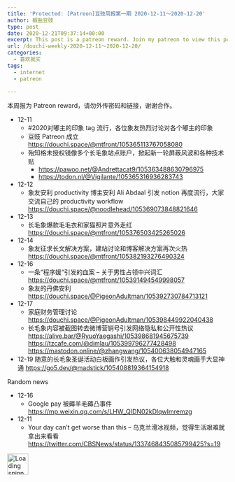 ```yaml
---
title: 'Protected: [Patreon]豆豉周报第一期 2020-12-11～2020-12-20'
author: 椒盐豆豉
type: post
date: 2020-12-21T09:37:14+00:00
excerpt: This post is a patreon reward. Join my patreon to view this post.
url: /douchi-weekly-2020-12-11～2020-12-20/
categories:
  - 喜欢就买
tags:
  - internet
  - patreon

---
```

本周报为 Patreon reward，请勿外传密码和链接，谢谢合作。

  * 12-11
      * #2020对嘟主的印象 tag 流行，各位象友热烈讨论对各个嘟主的印象
      * 豆豉 Patreon 成立 <https://douchi.space/@mtfront/105365113767058080>
      * 殆知格未授权镜像多个长毛象站点账户，掀起新一轮屏蔽风波和各种技术贴
          * <https://pawoo.net/@Andrettacat9/105363488630796975>
          * <https://todon.nl/@Vigilante/105365316936283743>
  * 12-12
      * 象友安利 productivity 博主安利 Ali Abdaal 引发 notion 再度流行，大家交流自己的 productivity workflow <https://douchi.space/@noodlehead/105369073848821646>
  * 12-13
      * 长毛象爆款毛毛衣和家猫照片意外走红 <https://douchi.space/@mtfront/105376503425265026>
  * 12-14
      * 象友征求长文解决方案，建站讨论和博客解决方案再次火热 <https://douchi.space/@mtfront/105382193276490324>
  * 12-16
      * 一条“程序媛“引发的血案 &#8211; 关于男性占领中兴词汇 <https://douchi.space/@mtfront/105391494549998057>
      * 象友的丹佛安利 <https://douchi.space/@PigeonAdultman/105392730784713121>
  * 12-17
      * 家庭财务管理讨论 <https://douchi.space/@PigeonAdultman/105398449922040438>
      * 长毛象内容被截图转去微博营销号引发网络隐私和公开性热议 <https://alive.bar/@RyuoYaegashi/105398681945675739> <https://tzcafe.com/@dimlau/105399796277428498> <https://mastodon.online/@zhangwang/105400638054947165>
  * 12-19 随意的长毛象圣诞活动白板画作引发热议，各位大触和灵魂画手大显神通 <https://go5.dev/@madstick/105408819364154918>

Random news

  * 12-16
      * Google pay 被薅羊毛薅凸事件 <https://mp.weixin.qq.com/s/LHW_QIDN02kDlqwImremzg>
  * 12-11
      * Your day can&#8217;t get worse than this &#8211; 乌克兰滑冰视频，觉得生活艰难就拿出来看看<https://twitter.com/CBSNews/status/1337468435085799425?s=19>

<div class="da-reactions-outer TpostID587">
  <div class="da-reactions-data da-reactions-container-async left" data-type="post" data-id="587" data-nonce="b1ccfb87d1" id="da-reactions-slot-post-587"> 
  
  <div class="da-reactions-static">
    <img src="http://blog.douchi.space/wp-content/plugins/da-reactions/assets/dist/loading.svg" alt="Loading spinner" width="48" height="48" style="width:48px; height:48px" />
  </div>
</div></div>